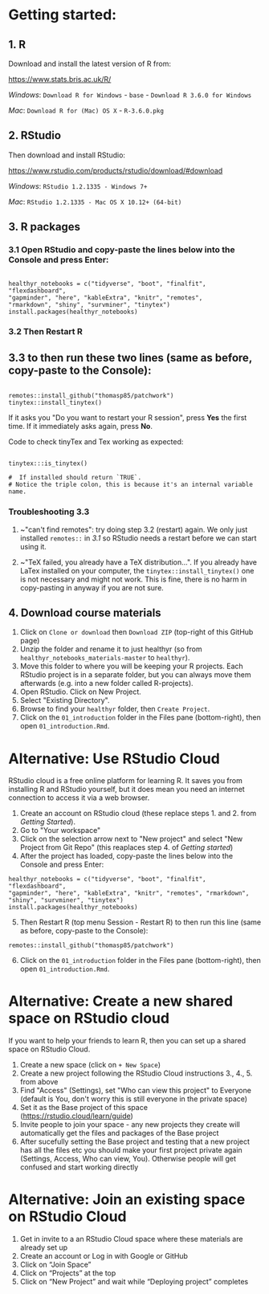 # Getting started:

## 1. R

Download and install the latest version of R from:

https://www.stats.bris.ac.uk/R/

*Windows*: `Download R for Windows` - `base` - `Download R 3.6.0 for Windows`

*Mac*: `Download R for (Mac) OS X` - `R-3.6.0.pkg`

## 2. RStudio

Then download and install RStudio:

https://www.rstudio.com/products/rstudio/download/#download

*Windows*: `RStudio 1.2.1335 - Windows 7+`

*Mac*: `RStudio 1.2.1335 - Mac OS X 10.12+ (64-bit)`

## 3. R packages

### 3.1 Open RStudio and copy-paste the lines below into the Console and press Enter:

```{r}

healthyr_notebooks = c("tidyverse", "boot", "finalfit", "flexdashboard",
"gapminder", "here", "kableExtra", "knitr", "remotes",
"rmarkdown", "shiny", "survminer", "tinytex")
install.packages(healthyr_notebooks)

```

### 3.2 Then Restart R

## 3.3 to then run these two lines (same as before, copy-paste to the Console):

```{r}

remotes::install_github("thomasp85/patchwork")
tinytex::install_tinytex()

```

If it asks you "Do you want to restart your R session", press **Yes** the first time. If it immediately asks again, press **No**.

Code to check tinyTex and Tex working as expected:

```{r, eval = FALSE}

tinytex:::is_tinytex()

#  If installed should return `TRUE`.
# Notice the triple colon, this is because it's an internal variable name.

```

### Troubleshooting 3.3

1. ~"can't find remotes": try doing step 3.2 (restart) again.
We only just installed `remotes::` in *3.1* so RStudio needs a restart before we can start using it.

2. ~"TeX failed, you already have a TeX distribution...". 
If you already have LaTex installed on your computer, the `tinytex::install_tinytex()` one is not necessary and might not work.  This is fine, there is no harm in copy-pasting in anyway if you are not sure.

## 4. Download course materials

1. Click on `Clone or download` then `Download ZIP` (top-right of this GitHub page)
2. Unzip the folder and rename it to just healthyr (so from `healthyr_notebooks_materials-master` to `healthyr`).
3. Move this folder to where you will be keeping your R projects. Each RStudio project is in a separate folder, but you can always move them afterwards (e.g. into a new folder called R-projects).
4. Open RStudio. Click on New Project.
5. Select "Existing Directory".
6. Browse to find your `healthyr` folder, then `Create Project`.
7. Click on the `01_introduction` folder in the Files pane (bottom-right), then open `01_introduction.Rmd`.

# Alternative: Use RStudio Cloud

RStudio cloud is a free online platform for learning R. It saves you from installing R and RStudio yourself, but it does mean you need an internet connection to access it via a web browser.

1. Create an account on RStudio cloud (these replace steps 1. and 2. from *Getting Started*).
2. Go to "Your workspace"
3. Click on the selection arrow next to "New project" and select "New Project from Git Repo" (this reaplaces step 4. of *Getting started*)
4. After the project has loaded, copy-paste the lines below into the Console and press Enter:

```
healthyr_notebooks = c("tidyverse", "boot", "finalfit", "flexdashboard",
"gapminder", "here", "kableExtra", "knitr", "remotes", "rmarkdown",
"shiny", "survminer", "tinytex")
install.packages(healthyr_notebooks)
```

5. Then Restart R (top menu Session - Restart R) to then run this line (same as before, copy-paste to the Console):

```
remotes::install_github("thomasp85/patchwork")
```

6. Click on the `01_introduction` folder in the Files pane (bottom-right), then open `01_introduction.Rmd`.

# Alternative: Create a new shared space on RStudio cloud

If you want to help your friends to learn R, then you can set up a shared space on RStudio Cloud.

1. Create a new space (click on `+ New Space`)
2. Create a new project following the RStudio Cloud instructions 3., 4., 5. from above
3. Find "Access" (Settings), set "Who can view this project" to Everyone (default is You, don't worry this is still everyone in the private space)
4. Set it as the Base project of this space (https://rstudio.cloud/learn/guide)
5. Invite people to join your space - any new projects they create will automatically get the files and packages of the Base project
6. After sucefully setting the Base project and testing that a new project has all the files etc you should make your first project private again (Settings, Access, Who can view, You). Otherwise people will get confused and start working directly 


# Alternative: Join an existing space on RStudio Cloud

1.	Get in invite to a an RStudio Cloud space where these materials are already set up
2.	Create an account or Log in with Google or GitHub
3.	Click on “Join Space”
4.	Click on “Projects” at the top
5.	Click on “New Project” and wait while “Deploying project” completes
